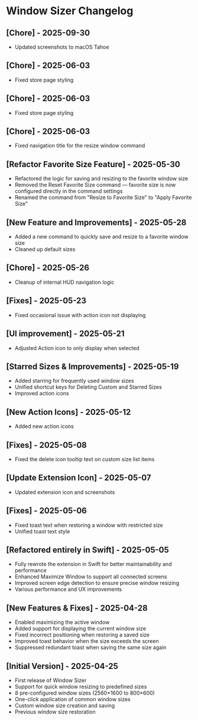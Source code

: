# Window Sizer Changelog

## [Chore] - 2025-09-30
- Updated screenshots to macOS Tahoe

## [Chore] - 2025-06-03

- Fixed store page styling

## [Chore] - 2025-06-03

- Fixed store page styling

## [Chore] - 2025-06-03

- Fixed navigation title for the resize window command

## [Refactor Favorite Size Feature] - 2025-05-30

- Refactored the logic for saving and resizing to the favorite window size
- Removed the Reset Favorite Size command — favorite size is now configured directly in the command settings
- Renamed the command from "Resize to Favorite Size" to "Apply Favorite Size"

## [New Feature and Improvements] - 2025-05-28

- Added a new command to quickly save and resize to a favorite window size
- Cleaned up default sizes

## [Chore] - 2025-05-26

- Cleanup of internal HUD navigation logic

## [Fixes] - 2025-05-23

- Fixed occasional issue with action icon not displaying

## [UI improvement] - 2025-05-21

- Adjusted Action icon to only display when selected

## [Starred Sizes & Improvements] - 2025-05-19

- Added starring for frequently used window sizes
- Unified shortcut keys for Deleting Custom and Starred Sizes
- Improved action icons

## [New Action Icons] - 2025-05-12

- Added new action icons

## [Fixes] - 2025-05-08

- Fixed the delete icon tooltip text on custom size list items

## [Update Extension Icon] - 2025-05-07

- Updated extension icon and screenshots

## [Fixes] - 2025-05-06

- Fixed toast text when restoring a window with restricted size
- Unified toast text style

## [Refactored entirely in Swift] - 2025-05-05

- Fully rewrote the extension in Swift for better maintainability and performance
- Enhanced Maximize Window to support all connected screens
- Improved screen edge detection to ensure precise window resizing
- Various performance and UX improvements

## [New Features & Fixes] - 2025-04-28

- Enabled maximizing the active window
- Added support for displaying the current window size
- Fixed incorrect positioning when restoring a saved size
- Improved toast behavior when the size exceeds the screen
- Suppressed redundant toast when saving the same size again

## [Initial Version] - 2025-04-25

- First release of Window Sizer
- Support for quick window resizing to predefined sizes
- 8 pre-configured window sizes (2560×1600 to 800×600)
- One-click application of common window sizes
- Custom window size creation and saving
- Previous window size restoration
